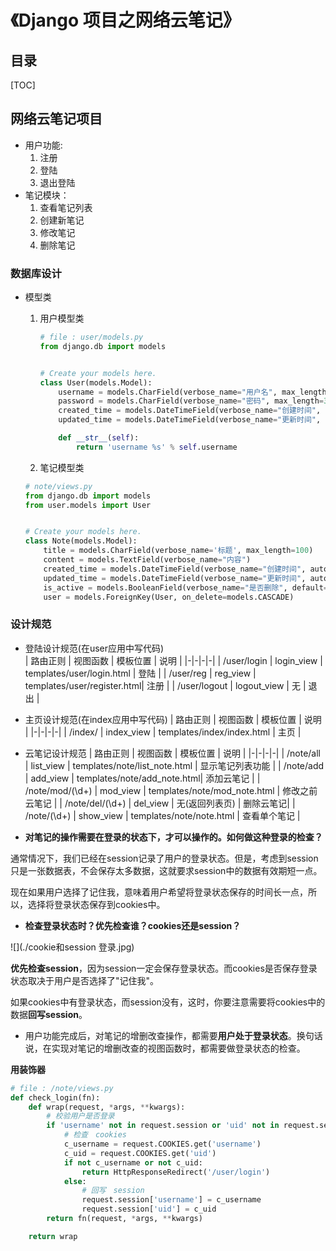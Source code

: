  

# 《Django 项目之网络云笔记》
## 目录
[TOC]

## 网络云笔记项目
- 用户功能:
    1. 注册
    1. 登陆
    1. 退出登陆
- 笔记模块：
    1. 查看笔记列表
    1. 创建新笔记
    1. 修改笔记
    1. 删除笔记
### 数据库设计
- 模型类
    1. 用户模型类
        ```python
        # file : user/models.py
        from django.db import models
        
    	
        # Create your models here.
        class User(models.Model):
            username = models.CharField(verbose_name="用户名", max_length=30, unique=True)
            password = models.CharField(verbose_name="密码", max_length=32)
            created_time = models.DateTimeField(verbose_name="创建时间", auto_now_add=True)
            updated_time = models.DateTimeField(verbose_name="更新时间", auto_now=True)
        
            def __str__(self):
                return 'username %s' % self.username
        
        ```
    2. 笔记模型类
    
    ~~~python
    # note/views.py
    from django.db import models
    from user.models import User
    
    
    # Create your models here.
    class Note(models.Model):
        title = models.CharField(verbose_name='标题', max_length=100)
        content = models.TextField(verbose_name="内容")
        created_time = models.DateTimeField(verbose_name="创建时间", auto_now_add=True)
        updated_time = models.DateTimeField(verbose_name="更新时间", auto_now=True)
        is_active = models.BooleanField(verbose_name="是否删除", default=False)
        user = models.ForeignKey(User, on_delete=models.CASCADE)
    ~~~


### 设计规范
- 登陆设计规范(在user应用中写代码)      
    | 路由正则 | 视图函数 | 模板位置 | 说明 |
    |-|-|-|-|
    | /user/login | login_view | templates/user/login.html | 登陆 |
    | /user/reg | reg_view | templates/user/register.html| 注册 |
    | /user/logout  | logout_view | 无 | 退出 |

- 主页设计规范(在index应用中写代码)
    | 路由正则 | 视图函数 | 模板位置 | 说明 |
    |-|-|-|-|
    | /index/ | index_view | templates/index/index.html | 主页 |

- 云笔记设计规范
    | 路由正则 | 视图函数 | 模板位置 | 说明 |
    |-|-|-|-|
    | /note/all | list_view | templates/note/list_note.html | 显示笔记列表功能 |
    | /note/add | add_view | templates/note/add_note.html| 添加云笔记 |
    | /note/mod/(\d+)  | mod_view | templates/note/mod_note.html | 修改之前云笔记 |
    | /note/del/(\d+) | del_view | 无(返回列表页) | 删除云笔记|
    | /note/(\d+) | show_view | templates/note/note.html | 查看单个笔记 |
- **对笔记的操作需要在登录的状态下，才可以操作的。如何做这种登录的检查？**

通常情况下，我们已经在session记录了用户的登录状态。但是，考虑到session只是一张数据表，不会保存太多数据，这就要求session中的数据有效期短一点。

现在如果用户选择了记住我，意味着用户希望将登录状态保存的时间长一点，所以，选择将登录状态保存到cookies中。

- **检查登录状态时？优先检查谁？cookies还是session？**

![](./cookie和session 登录.jpg)

**优先检查session**，因为session一定会保存登录状态。而cookies是否保存登录状态取决于用户是否选择了"记住我"。

如果cookies中有登录状态，而session没有，这时，你要注意需要将cookies中的数据**回写session**。

- 用户功能完成后，对笔记的增删改查操作，都需要**用户处于登录状态**。换句话说，在实现对笔记的增删改查的视图函数时，都需要做登录状态的检查。

**用装饰器**

```python
# file : /note/views.py
def check_login(fn):
    def wrap(request, *args, **kwargs):
        # 校验用户是否登录
        if 'username' not in request.session or 'uid' not in request.session:
            # 检查　cookies
            c_username = request.COOKIES.get('username')
            c_uid = request.COOKIES.get('uid')
            if not c_username or not c_uid:
                return HttpResponseRedirect('/user/login')
            else:
                # 回写　session
                request.session['username'] = c_username
                request.session['uid'] = c_uid
        return fn(request, *args, **kwargs)

    return wrap
```

























